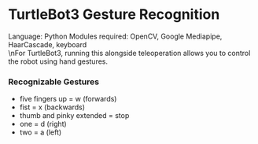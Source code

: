 # TurtleBot3 Gesture Recognition

Language: Python
Modules required: OpenCV, Google Mediapipe, HaarCascade, keyboard             
\nFor TurtleBot3, running this alongside teleoperation allows you to control the robot using hand gestures.

### Recognizable Gestures
- five fingers up = w (forwards)
- fist = x (backwards)
- thumb and pinky extended = stop
- one = d (right)
- two = a (left)


